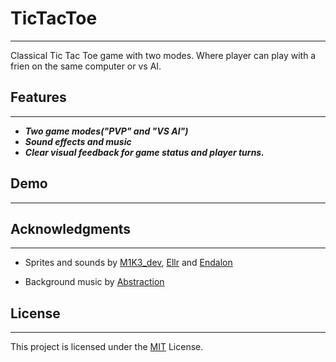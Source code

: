 # TicTacToe

---
Classical Tic Tac Toe game with two modes. Where player can play with a frien on the
same computer or vs AI.
## Features

--- 
- _**Two game modes("PVP" and "VS AI")**_
- **_Sound effects and music_**
- **_Clear visual feedback for game status and player turns._**

## Demo

---


## Acknowledgments

---
- Sprites and sounds by [M1K3_dev](https://m1k3-dev.itch.io/tic-tac-toe-asset-pack), 
[Ellr](https://ellr.itch.io/universal-ui-soundpack) and 
[Endalon](https://endalon.itch.io/game-ui-sounds-vol-1-freebies-endalon-studios)

- Background music by [Abstraction](http://abstractionmusic.bandcamp.com/)

## License

---
This project is licensed under the [MIT](https://choosealicense.com/licenses/mit/) License.

